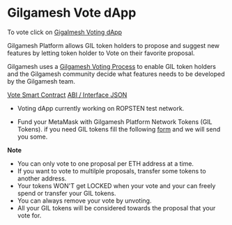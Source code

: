 # Gilgamesh Vote dApp

To vote click on [Gigalmesh Voting dApp](https://vote.gilgameshplatform.com)

Gilgamesh Platform allows GIL token holders to propose and suggest new features by letting token holder to Vote on their favorite proposal.

Gilgamesh uses a [Gilgamesh Voting Process](https://github.com/skiral/gilgamesh-proposals) to enable GIL token holders and the Gilgamesh community decide what features needs to be developed by the Gilgamesh team.

[Vote Smart Contract](https://github.com/skiral/gilgamesh-vote-dapp/blob/master/contracts/GilgameshVotingAbi.json)
[ABI / Interface JSON](https://github.com/skiral/gilgamesh-vote-dapp/blob/master/contracts/GilgameshVotingAbi.json)


* Voting dApp currently working on ROPSTEN test network.

* Fund your MetaMask with Gilgamesh Platform Network Tokens (GIL Tokens). if you need GIL tokens fill the following [form](https://goo.gl/A7GsQC) and we will send you some.

**Note**
* You can only vote to one proposal per ETH address at a time.
* If you want to vote to multilple proposals, transfer some tokens to another address.
* Your tokens WON'T get LOCKED when your vote and your can freely spend or transfer your GIL tokens.
* You can always remove your vote by unvoting.
* All your GIL tokens will be considered towards the proposal that your vote for.
